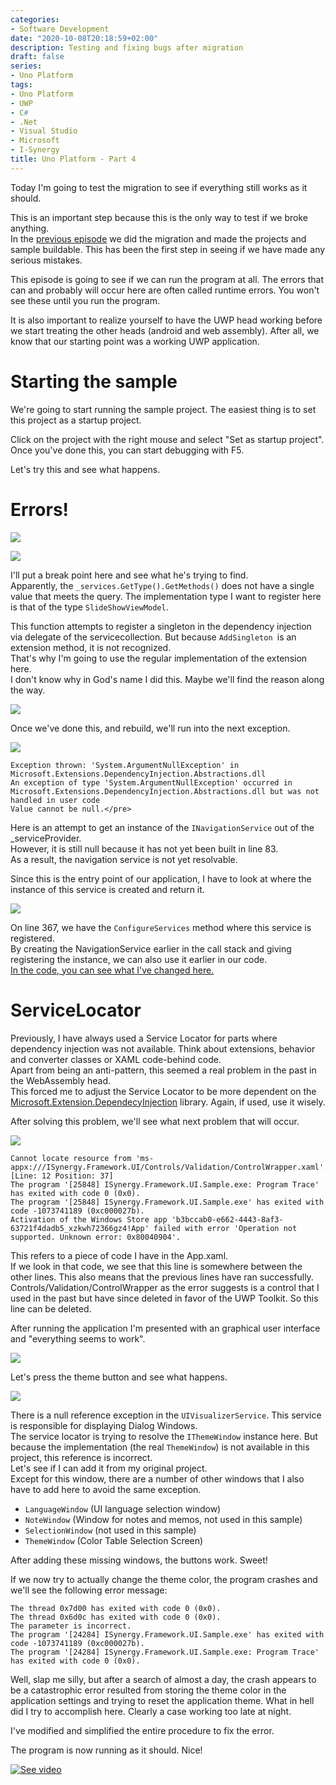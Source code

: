 ```yaml
---
categories:
- Software Development
date: "2020-10-08T20:18:59+02:00"
description: Testing and fixing bugs after migration
draft: false
series:
- Uno Platform
tags:
- Uno Platform
- UWP
- C#
- .Net
- Visual Studio
- Microsoft
- I-Synergy
title: Uno Platform - Part 4
---
```

Today I'm going to test the migration to see if everything still works as it should.

This is an important step because this is the only way to test if we broke anything.\
In the [previous episode](https://ismail.hassani.eu/posts/2020/10/01/unoplatform_part3/) we did the migration and made the projects and sample buildable. This has been the first step in seeing if we have made any serious mistakes.

This episode is going to see if we can run the program at all. The errors that can and probably will occur here are often called runtime errors. You won't see these until you run the program.

It is also important to realize yourself to have the UWP head working before we start treating the other heads (android and web assembly). After all, we know that our starting point was a working UWP application.

# Starting the sample
We're going to start running the sample project. The easiest thing is to set this project as a startup project.

Click on the project with the right mouse and select "Set as startup project".\
Once you've done this, you can start debugging with F5.

Let's try this and see what happens.

# Errors!
![](/images/2020-10-03.png)

![](/images/2020-10-03-1.png)

I'll put a break point here and see what he's trying to find.\
Apparently, the ```_services.GetType().GetMethods()``` does not have a single value that meets the query. The implementation type I want to register here is that of the type ```SlideShowViewModel```.

This function attempts to register a singleton in the dependency injection via delegate of the servicecollection. But because ```AddSingleton ```is an extension method, it is not recognized.\
That's why I'm going to use the regular implementation of the extension here.\
I don't know why in God's name I did this. Maybe we'll find the reason along the way.

![](/images/2020-10-03-2.png)

Once we've done this, and rebuild, we'll run into the next exception.

![](/images/2020-10-03-3.png)

```
Exception thrown: 'System.ArgumentNullException' in Microsoft.Extensions.DependencyInjection.Abstractions.dll
An exception of type 'System.ArgumentNullException' occurred in Microsoft.Extensions.DependencyInjection.Abstractions.dll but was not handled in user code
Value cannot be null.</pre>
```

Here is an attempt to get an instance of the ```INavigationService``` out of the _serviceProvider.\
However, it is still null because it has not yet been built in line 83.\
As a result, the navigation service is not yet resolvable.

Since this is the entry point of our application, I have to look at where the instance of this service is created and return it.

![](/images/2020-10-03-5.png)

On line 367, we have the ```ConfigureServices``` method where this service is registered.\
By creating the NavigationService earlier in the call stack and giving registering the instance, we can also use it earlier in our code.\
<a rel="noreferrer noopener" href="https://github.com/I-Synergy/I-Synergy.Framework/commits/features/uno_plaform/src/ISynergy.Framework.UI/Application/BaseApplication.cs" target="_blank">In the code, you can see what I've changed here.</a>

# ServiceLocator
Previously, I have always used a Service Locator for parts where dependency injection was not available. Think about extensions, behavior and converter classes or XAML code-behind code.\
Apart from being an anti-pattern, this seemed a real problem in the past in the WebAssembly head.\
This forced me to adjust the Service Locator to be more dependent on the <a rel="noreferrer noopener" href="https://www.nuget.org/packages/Microsoft.Extensions.DependencyInjection" target="_blank">Microsoft.Extension.DependecyInjection</a> library. Again, if used, use it wisely.

After solving this problem, we'll see what next problem that will occur.

![](/images/2020-10-03-6.png)

```
Cannot locate resource from 'ms-appx:///ISynergy.Framework.UI/Controls/Validation/ControlWrapper.xaml'. [Line: 12 Position: 37]
The program '[25848] ISynergy.Framework.UI.Sample.exe: Program Trace' has exited with code 0 (0x0).
The program '[25848] ISynergy.Framework.UI.Sample.exe' has exited with code -1073741189 (0xc000027b).
Activation of the Windows Store app 'b3bccab0-e662-4443-8af3-63721f4dadb5_xzkwh72366gz4!App' failed with error 'Operation not supported. Unknown error: 0x80040904'.
```

This refers to a piece of code I have in the App.xaml.\
If we look in that code, we see that this line is somewhere between the other lines. This also means that the previous lines have ran successfully.\
Controls/Validation/ControlWrapper as the error suggests is a control that I used in the past but have since deleted in favor of the UWP Toolkit. So this line can be deleted.

After running the application I'm presented with an graphical user interface and "everything seems to work".

![](/images/2020-10-03-7.png)

Let's press the theme button and see what happens.

![](/images/tenor.gif)

There is a null reference exception in the ```UIVisualizerService```. This service is responsible for displaying Dialog Windows.\
The service locator is trying to resolve the ```IThemeWindow``` instance here. But because the implementation (the real ```ThemeWindow```) is not available in this project, this reference is incorrect.\
Let's see if I can add it from my original project.\
Except for this window, there are a number of other windows that I also have to add here to avoid the same exception.
- ```LanguageWindow``` (UI language selection window)
- ```NoteWindow``` (Window for notes and memos, not used in this sample)
- ```SelectionWindow``` (not used in this sample)
- ```ThemeWindow``` (Color Table Selection Screen)

After adding these missing windows, the buttons work. Sweet!

If we now try to actually change the theme color, the program crashes and we'll see the following error message:

```
The thread 0x7d00 has exited with code 0 (0x0).
The thread 0x6d0c has exited with code 0 (0x0).
The parameter is incorrect.
The program '[24284] ISynergy.Framework.UI.Sample.exe' has exited with code -1073741189 (0xc000027b).
The program '[24284] ISynergy.Framework.UI.Sample.exe: Program Trace' has exited with code 0 (0x0).
```

Well, slap me silly, but after a search of almost a day, the crash appears to be a catastrophic error resulted from storing the theme color in the application settings and trying to reset the application theme. What in hell did I try to accomplish here. Clearly a case working too late at night.

I've modified and simplified the entire procedure to fix the error.

The program is now running as it should. Nice!

[![See video](http://img.youtube.com/vi/YR_tCN2Y6ho/0.jpg)](http://www.youtube.com/watch?v=YR_tCN2Y6ho)
